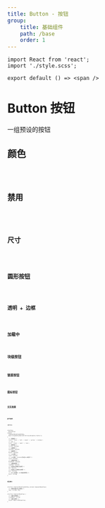```yaml
---
title: Button - 按钮
group:
    title: 基础组件
    path: /base
    order: 1
---
```



<!-- 样式 -->
```tsx | inline
import React from 'react';
import './style.scss';

export default () => <span />
```

# Button 按钮

一组预设的按钮

## 颜色
<code src="./button-demo-color.tsx" />

## 禁用
<code src="./button-demo-disabled.tsx" />

## 尺寸
<code src="./button-demo-size.tsx" />

## 圆形按钮
<code src="./button-demo-circle.tsx" />

## 透明 + 边框
<code src="./button-demo-outline.tsx" />

## 加载中
<code src="./button-demo-loading.tsx" />

## 块级按钮
<code src="./button-demo-block.tsx" />

## 链接按钮
<code src="./button-demo-link.tsx" />

## 图标按钮
<code src="./button-demo-icon.tsx" />

## 交互效果
<code src="./button-demo-effect.tsx" />


## props
**`<Button>`**
```tsx | pure
interface 
  ButtonProps
extends
  ComponentBasePropsWithAny,
  React.PropsWithoutRef<JSX.IntrinsicElements['button']> 
{
  /** 按钮颜色 */
  color?: 'blue' | 'red' | 'green' | 'yellow' | 'primary';
  /** 大小 */
  size?: 'large' | 'small' | 'mini';
  /** 圆形按钮 */
  circle?: boolean;
  /** 边框按钮 */
  outline?: boolean;
  /** 块级按钮 */
  block?: boolean;
  /** link按钮 */
  link?: boolean;
  /** icon按钮, children可以是Icon或文字 */
  icon?: boolean;
  /** 设置禁用状态 */
  disabled?: boolean;
  /** 设置加载状态 */
  loading?: boolean;
  /** 仅启用md风格的点击效果 */
  md?: boolean;
  /** 仅启用win风格的点击效果 */
  win?: boolean;
  /** 为link按钮时，href所指向的地址 */
  href?: string;
}
```

**相关接口**
```tsx | pure
interface ComponentBasePropsWithAny extends ComponentBaseProps{
  /** 透传到包裹元素上的属性 */
  [key: string]: any;
}

interface ComponentBaseProps {
  /** 包裹元素的类名 */
  className?: string;
  /** 包裹元素样式 */
  style?: React.CSSProperties;
}
```












